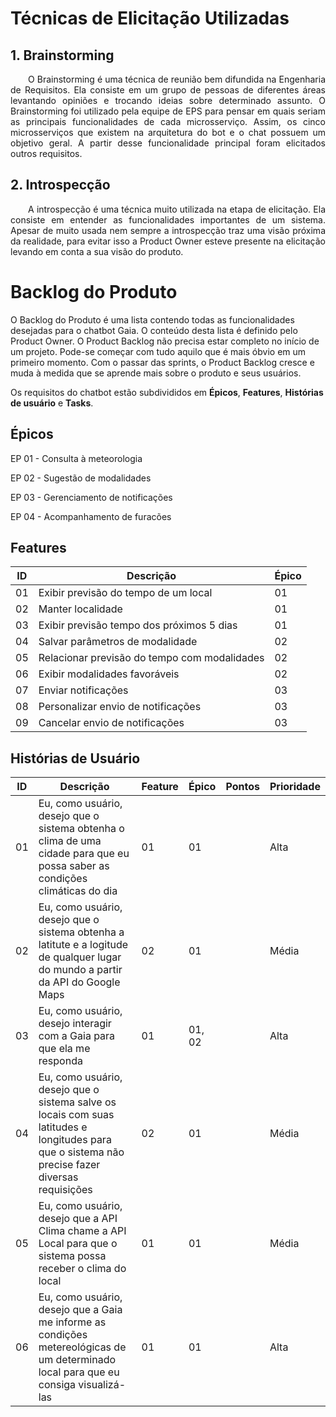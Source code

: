 # Técnicas de Elicitação Utilizadas

## 1. Brainstorming

<p align="justify">&emsp;&emsp;O Brainstorming é uma técnica de reunião bem difundida na Engenharia de Requisitos. Ela consiste em um grupo de pessoas de diferentes áreas levantando opiniões e trocando ideias sobre determinado assunto. O Brainstorming foi utilizado pela equipe de EPS para pensar em quais seriam as principais funcionalidades de cada microsserviço. Assim, os cinco microsserviços que existem na arquitetura do bot e o chat possuem um objetivo geral. A partir desse funcionalidade principal foram elicitados outros requisitos.</p>

## 2. Introspecção

<p align="justify">&emsp;&emsp;A introspecção é uma técnica muito utilizada na etapa de elicitação. Ela consiste em entender as funcionalidades importantes de um sistema. Apesar de muito usada nem sempre a introspecção traz uma visão próxima da realidade, para evitar isso a Product Owner esteve presente na elicitação levando em conta a sua visão do produto.</p>


# Backlog do Produto

O Backlog do Produto é uma lista contendo todas as funcionalidades desejadas para o chatbot Gaia. O conteúdo desta lista é definido pelo Product Owner. O Product Backlog não precisa estar completo no início de um projeto. Pode-se começar com tudo aquilo que é mais óbvio em um primeiro momento. Com o passar das sprints, o Product Backlog cresce e muda à medida que se aprende mais sobre o produto e seus usuários. 

Os requisitos do chatbot estão subdivididos em **Épicos**, **Features**, **Histórias de usuário** e **Tasks**. 

## Épicos
EP 01 - Consulta à meteorologia

EP 02 - Sugestão de modalidades

EP 03 - Gerenciamento de notificações

EP 04 - Acompanhamento de furacões


## Features

| ID | Descrição | Épico |
| -- | --------- | ----- |
| 01 | Exibir previsão do tempo de um local | 01 |  
| 02 | Manter localidade | 01 | 
| 03 | Exibir previsão tempo dos próximos 5 dias | 01 |
| 04 | Salvar parâmetros de modalidade | 02 |
| 05 | Relacionar previsão do tempo com modalidades | 02 |
| 06 | Exibir modalidades favoráveis | 02 |
| 07 | Enviar notificações | 03 | 
| 08 | Personalizar envio de notificações | 03 | 
| 09 | Cancelar envio de notificações | 03 | 

## Histórias de Usuário
| ID | Descrição | Feature | Épico | Pontos | Prioridade |
| -- | --------- | ------- | ----- | ------ | ---------- |
| 01 | Eu, como usuário, desejo que o sistema obtenha o clima de uma cidade para que eu possa saber as condições climáticas do dia | 01 | 01 | | Alta |
| 02 | Eu, como usuário, desejo que o sistema obtenha a latitute e a logitude de qualquer lugar do mundo a partir da API do Google Maps | 02 | 01 | | Média |
| 03 | Eu, como usuário, desejo interagir com a Gaia para que ela me responda | 01 | 01, 02 | | Alta |
| 04 | Eu, como usuário, desejo que o sistema salve os locais com suas latitudes e longitudes para que o sistema não precise fazer diversas requisições | 02 | 01 |  | Média |
| 05 | Eu, como usuário, desejo que a API Clima chame a API Local para que o sistema possa receber o clima do local | 01 | 01 | | Média |
| 06 | Eu, como usuário, desejo que a Gaia me informe as condições metereológicas de um determinado local para que eu consiga visualizá-las | 01 | 01 | | Alta |




<!-- # Resultados

## 1. Clima

- O sistema deve ser capaz de fazer requisições para a api do OpenWeatherMaps;
- O sistema deve ser capaz de indicar o clima atual de um local;
- O sistema deve ser capaz de indicar o clima dos próximos cinco dias de um local;
- O sistema deve ser capaz de receber requisições do Gateway;

## 2. Local

- O sistema deve ser capaz de fazer requisições para a api OpenCage Geocoder;
- O sistema deve ser capaz de indicar a latitude e longitude de uma cidade a partir do seu nome;
- O sistema deve ser capaz de filtrar o resultado da requisição da API externa, para obter a localização correta;
- O sistema deve ser capaz de guardar a latitude e longitude de uma cidade;
- O sistema deve ser capaz de localizar no banco de dados a localização de uma cidade;

## 3. Notificação

- O sistema deve ser capaz de criar novo usuário;
- O sistema deve ser capaz de guardar as preferências de notificação do usuário;
- O sistema deve ser capaz de receber uma lista de cidades associada a um usuário;
- O sistema deve ser capaz de notificar o usuário de acordo com a preferência dele;
- O sistema deve ser capaz de cancelar notificações;
- O sistema deve ser capaz de excluir uma cidade;
- O sistema deve ser capaz de excluir um usuário;
- O sistema deve ser capaz de excluir a lista de cidade de um usuário;

## 4. Esporte

- O sistema deve ser capaz de guardar as condições climáticas ideais para cada esporte;
- O sistema deve ser capaz de comparar o clima atual com as condições climáticas ideais do esporte;
- O sistema deve ser capaz de exibir uma lista com os esportes ideias para o clima.

## 5. API GATEWAY

- O sistema deve ser capaz de fazer a integração entre os microsserviços;
- O sistema deve ser capaz de integrar o chatbot com os microsserviços;
- O sistema deve ser capaz de priorizar requisições;

## 6. Requisitos não funcionais

- O sistema deve ter integração com o Telegram;
- O sistema deve ter integração com o Facebook;
- O sistema deve conversar com o usuário em linguagem natural;
- O sistema deve respeitar a personalidade do bot;
- O sistema deve aprender novos comportamentos de acordo com a resposta do usuário; -->
